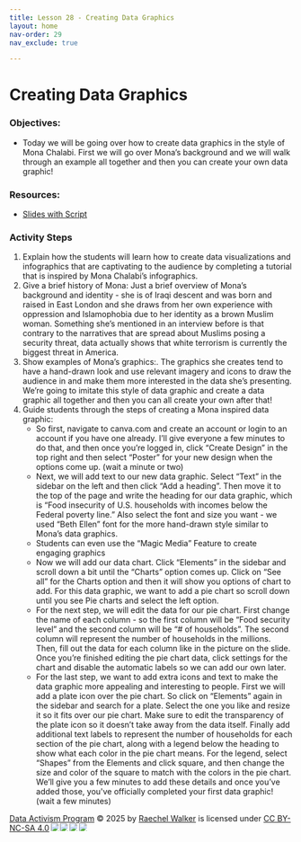 ```yaml
---
title: Lesson 28 - Creating Data Graphics 
layout: home
nav-order: 29
nav_exclude: true

---
```


<script>
  if (localStorage.getItem("formFilled") !== "true") {
    window.location.href = "/";
  }
</script>


# Creating Data Graphics 

### Objectives:
- Today we will be going over how to create data graphics in the style of Mona Chalabi. First we will go over Mona’s background and we will walk through an example all together and then you can create your own data graphic!

### Resources:

- <a href = "https://drive.google.com/file/d/1Fda2GndDaK2dsMJ_VVad4CXNDm1qxgy4/view?usp=drive_link"> Slides with Script </a>

### Activity Steps

1. Explain how the students will learn how to create data visualizations and infographics that are captivating to the audience by completing a tutorial that is inspired by Mona Chalabi’s infographics. 
2. Give a brief history of Mona: Just a brief overview of Mona’s background and identity - she is of Iraqi descent and was born and raised in East London and she draws from her own experience with oppression and Islamophobia due to her identity as a brown Muslim woman. Something she’s mentioned in an interview before is that contrary to the narratives that are spread about Muslims posing a security threat, data actually shows that white terrorism is currently the biggest threat in America.
3. Show examples of Mona’s graphics:. The graphics she creates tend to have a hand-drawn look and use relevant imagery and icons to draw the audience in and make them more interested in the data she’s presenting. We’re going to imitate this style of data graphic and create a data graphic all together and then you can all create your own after that!
4.  Guide students through the steps of creating a Mona inspired data graphic:
    - So first, navigate to canva.com and create an account or login to an account if you have one already. I’ll give everyone a few minutes to do that, and then once you’re logged in, click “Create Design” in the top right and then select “Poster” for your new design when the options come up. (wait a minute or two)
    - Next, we will add text to our new data graphic. Select “Text” in the sidebar on the left and then click “Add a heading”. Then move it to the top of the page and write the heading for our data graphic, which is “Food insecurity of U.S. households with incomes below the Federal poverty line.” Also select the font and size you want - we used “Beth Ellen” font for the more hand-drawn style similar to Mona’s data graphics.
    - Students can even use the “Magic Media” Feature to create engaging graphics
    - Now we will add our data chart. Click “Elements” in the sidebar and scroll down a bit until the “Charts” option comes up. Click on “See all” for the Charts option and then it will show you options of chart to add. For this data graphic, we want to add a pie chart so scroll down until you see Pie charts and select the left option.
    - For the next step, we will edit the data for our pie chart. First change the name of each column - so the first column will be “Food security level” and the second column will be “# of households”. The second column will represent the number of households in the millions. Then, fill out the data for each column like in the picture on the slide. Once you’re finished editing the pie chart data, click settings for the chart and disable the automatic labels so we can add our own later. 
    - For the last step, we want to add extra icons and text to make the data graphic more appealing and interesting to people. First we will add a plate icon over the pie chart. So click on “Elements” again in the sidebar and search for a plate. Select the one you like and resize it so it fits over our pie chart. Make sure to edit the transparency of the plate icon so it doesn’t take away from the data itself. Finally add additional text labels to represent the number of households for each section of the pie chart, along with a legend below the heading to show what each color in the pie chart means. For the legend, select “Shapes” from the Elements and click square, and then change the size and color of the square to match with the colors in the pie chart. We’ll give you a few minutes to add these details and once you’ve added those, you've officially completed your first data graphic!  (wait a few minutes)





<a href="https://creativecommons.org">Data Activism Program</a> © 2025 by <a href="https://creativecommons.org">Raechel Walker</a> is licensed under <a href="https://creativecommons.org/licenses/by-nc-sa/4.0/">CC BY-NC-SA 4.0</a><img src="https://mirrors.creativecommons.org/presskit/icons/cc.svg" style="max-width: 1em;max-height:1em;margin-left: .2em;"><img src="https://mirrors.creativecommons.org/presskit/icons/by.svg" style="max-width: 1em;max-height:1em;margin-left: .2em;"><img src="https://mirrors.creativecommons.org/presskit/icons/nc.svg" style="max-width: 1em;max-height:1em;margin-left: .2em;"><img src="https://mirrors.creativecommons.org/presskit/icons/sa.svg" style="max-width: 1em;max-height:1em;margin-left: .2em;">